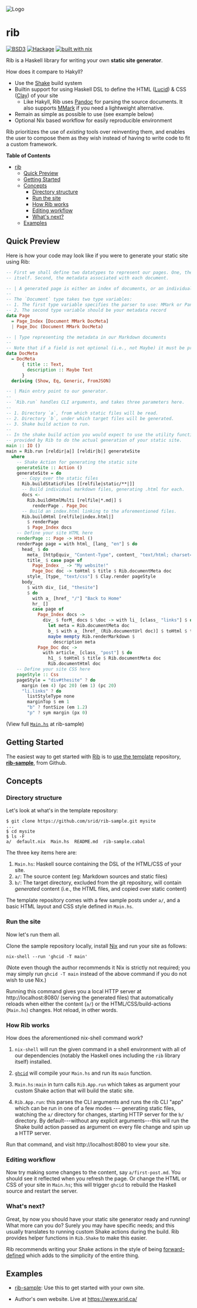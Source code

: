 ![Logo](https://raw.githubusercontent.com/srid/rib/master/assets/rib.png)

# rib

[![BSD3](https://img.shields.io/badge/License-BSD-blue.svg)](https://en.wikipedia.org/wiki/BSD_License)
[![Hackage](https://img.shields.io/hackage/v/rib.svg)](https://hackage.haskell.org/package/rib)
[![built with nix](https://builtwithnix.org/badge.svg)](https://builtwithnix.org)

Rib is a Haskell library for writing your own **static site generator**.

How does it compare to Hakyll?

- Use the [Shake](https://shakebuild.com/) build system
- Builtin support for using Haskell DSL to define the HTML
  ([Lucid](https://chrisdone.com/posts/lucid2/)) & CSS
  ([Clay](http://fvisser.nl/clay/)) of your site 
  - Like Hakyll, Rib uses [Pandoc](https://pandoc.org/) for parsing the source
    documents. It also supports [MMark](https://github.com/mmark-md/mmark) if you need a lightweight alternative.
- Remain as simple as possible to use (see example below)
- Optional Nix based workflow for easily reproducible environment

Rib prioritizes the use of *existing* tools over reinventing them, and enables
the user to compose them as they wish instead of having to write code to fit a
custom framework.

**Table of Contents**

- [rib](#rib)
    - [Quick Preview](#quick-preview)
    - [Getting Started](#getting-started)
    - [Concepts](#concepts)
        - [Directory structure](#directory-structure)
        - [Run the site](#run-the-site)
        - [How Rib works](#how-rib-works)
        - [Editing workflow](#editing-workflow)
        - [What's next?](#whats-next)
    - [Examples](#examples)

## Quick Preview

Here is how your code may look like if you were to generate your static site
using Rib:

``` haskell
-- First we shall define two datatypes to represent our pages. One, the page
-- itself. Second, the metadata associated with each document.

-- | A generated page is either an index of documents, or an individual document.
--
-- The `Document` type takes two type variables:
-- 1. The first type variable specifies the parser to use: MMark or Pandoc
-- 2. The second type variable should be your metadata record
data Page
  = Page_Index [Document MMark DocMeta]
  | Page_Doc (Document MMark DocMeta)

-- | Type representing the metadata in our Markdown documents
--
-- Note that if a field is not optional (i.e., not Maybe) it must be present.
data DocMeta
  = DocMeta
      { title :: Text,
        description :: Maybe Text
      }
  deriving (Show, Eq, Generic, FromJSON)

-- | Main entry point to our generator.
--
-- `Rib.run` handles CLI arguments, and takes three parameters here.
--
-- 1. Directory `a`, from which static files will be read.
-- 2. Directory `b`, under which target files will be generated.
-- 3. Shake build action to run.
--
-- In the shake build action you would expect to use the utility functions
-- provided by Rib to do the actual generation of your static site.
main :: IO ()
main = Rib.run [reldir|a|] [reldir|b|] generateSite
  where
    -- Shake Action for generating the static site
    generateSite :: Action ()
    generateSite = do
      -- Copy over the static files
      Rib.buildStaticFiles [[relfile|static/**|]]
      -- Build individual markdown files, generating .html for each.
      docs <-
        Rib.buildHtmlMulti [relfile|*.md|] $
          renderPage . Page_Doc
      -- Build an index.html linking to the aforementioned files.
      Rib.buildHtml [relfile|index.html|]
        $ renderPage
        $ Page_Index docs
    -- Define your site HTML here
    renderPage :: Page -> Html ()
    renderPage page = with html_ [lang_ "en"] $ do
      head_ $ do
        meta_ [httpEquiv_ "Content-Type", content_ "text/html; charset=utf-8"]
        title_ $ case page of
          Page_Index _ -> "My website!"
          Page_Doc doc -> toHtml $ title $ Rib.documentMeta doc
        style_ [type_ "text/css"] $ Clay.render pageStyle
      body_
        $ with div_ [id_ "thesite"]
        $ do
          with a_ [href_ "/"] "Back to Home"
          hr_ []
          case page of
            Page_Index docs ->
              div_ $ forM_ docs $ \doc -> with li_ [class_ "links"] $ do
                let meta = Rib.documentMeta doc
                b_ $ with a_ [href_ (Rib.documentUrl doc)] $ toHtml $ title meta
                maybe mempty Rib.renderMarkdown $
                  description meta
            Page_Doc doc ->
              with article_ [class_ "post"] $ do
                h1_ $ toHtml $ title $ Rib.documentMeta doc
                Rib.documentHtml doc
    -- Define your site CSS here
    pageStyle :: Css
    pageStyle = "div#thesite" ? do
      margin (em 4) (pc 20) (em 1) (pc 20)
      "li.links" ? do
        listStyleType none
        marginTop $ em 1
        "b" ? fontSize (em 1.2)
        "p" ? sym margin (px 0)
```

(View full [`Main.hs`](https://github.com/srid/rib-sample/blob/master/Main.hs) at rib-sample)

## Getting Started

The easiest way to get started with [Rib](/) is to [use the
template](https://help.github.com/en/articles/creating-a-repository-from-a-template)
repository, [**rib-sample**](https://github.com/srid/rib-sample), from Github.

## Concepts

### Directory structure

Let's look at what's in the template repository:

```shell
$ git clone https://github.com/srid/rib-sample.git mysite
...
$ cd mysite
$ ls -F
a/  default.nix  Main.hs  README.md  rib-sample.cabal
```

The three key items here are:

1. `Main.hs`: Haskell source containing the DSL of the HTML/CSS of your site.
1. `a/`: The source content (eg: Markdown sources and static files)
1. `b/`: The target directory, excluded from the git repository, will contain
   _generated_ content (i.e., the HTML files, and copied over static content)
   
The template repository comes with a few sample posts under `a/`, and a basic
HTML layout and CSS style defined in `Main.hs`. 

### Run the site

Now let's run them all. 

Clone the sample repository locally, install [Nix](https://nixos.org/nix/) and
run your site as follows:

```shell
nix-shell --run 'ghcid -T main'
```

(Note even though the author recommends it Nix is strictly not required; you may
simply run `ghcid -T main` instead of the above command if you do not wish to
use Nix.)

Running this command gives you a local HTTP server at http://localhost:8080/
(serving the generated files) that automatically reloads when either the content
(`a/`) or the HTML/CSS/build-actions (`Main.hs`) changes. Hot reload, in other
words.

### How Rib works

How does the aforementioned nix-shell command work?

1. `nix-shell` will run the given command in a shell environment with all of our
dependencies (notably the Haskell ones including the `rib` library itself)
installed. 

1. [`ghcid`](https://github.com/ndmitchell/ghcid) will compile your `Main.hs`
   and run its `main` function.

1. `Main.hs:main` in turn calls `Rib.App.run` which takes as argument your custom Shake action that will build the static site.

1. `Rib.App.run`: this parses the CLI arguments and runs the rib CLI "app" which
   can be run in one of a few modes --- generating static files, watching the
   `a/` directory for changes, starting HTTP server for the `b/` directory. By
   default---without any explicit arguments---this will run the Shake build
   action passed as argument on every file change and spin up a HTTP server.
   
Run that command, and visit http://localhost:8080 to view your site.

### Editing workflow

Now try making some changes to the content, say `a/first-post.md`. You should
see it reflected when you refresh the page. Or change the HTML or CSS of your
site in `Main.hs`; this will trigger `ghcid` to rebuild the Haskell source and
restart the server.

### What's next?

Great, by now you should have your static site generator ready and running! What
more can you do? Surely you may have specific needs; and this usually translates
to running custom Shake actions during the build. Rib provides helper functions in `Rib.Shake` to make this easier. 

Rib recommends writing your Shake actions in the style of being 
[forward-defined](http://hackage.haskell.org/package/shake-0.18.3/docs/Development-Shake-Forward.html)
which adds to the simplicity of the entire thing.

## Examples

* [rib-sample](https://github.com/srid/rib-sample): Use this to get started with
  your own site.

* Author's own website. Live at https://www.srid.ca/ 
